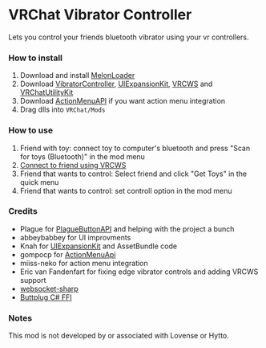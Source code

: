 # VRChat Vibrator Controller

Lets you control your friends bluetooth vibrator using your vr controllers.

### How to install
1. Download and install [MelonLoader](https://melonwiki.xyz/#/README)
2. Download [VibratorController](https://github.com/markviews/VRChatVibratorController/releases), [UIExpansionKit](https://github.com/knah/VRCMods), [VRCWS](https://github.com/Er1807/VRCWS) and [VRChatUtilityKit](https://github.com/loukylor/VRC-Mods)
5. Download [ActionMenuAPI](https://github.com/gompocp/ActionMenuApi/releases) if you want action menu integration
6. Drag dlls into `VRChat/Mods`

### How to use
1. Friend with toy: connect toy to computer's bluetooth and press "Scan for toys (Bluetooth)" in the mod menu
2. [Connect to friend using VRCWS](https://github.com/Er1807/VRCWS#trust-another-user)
3. Friend that wants to control: Select friend and click "Get Toys" in the quick menu
4. Friend that wants to control: set controll option in the mod menu

### Credits
* Plague for [PlagueButtonAPI](https://github.com/PlagueVRC/PlagueButtonAPI) and helping with the project a bunch
* abbeybabbey for UI improvments
* Knah for [UIExpansionKit](https://github.com/knah/VRCMods) and AssetBundle code
* gompocp for [ActionMenuApi](https://github.com/gompocp/ActionMenuApi)
* miiss-neko for action menu integration
* Eric van Fandenfart for fixing edge vibrator controls and adding VRCWS support
* [websocket-sharp](https://github.com/sta/websocket-sharp)
* [Buttplug C# FFI](https://github.com/buttplugio/buttplug-rs-ffi/tree/master/csharp)

### Notes
This mod is not developed by or associated with Lovense or Hytto.
